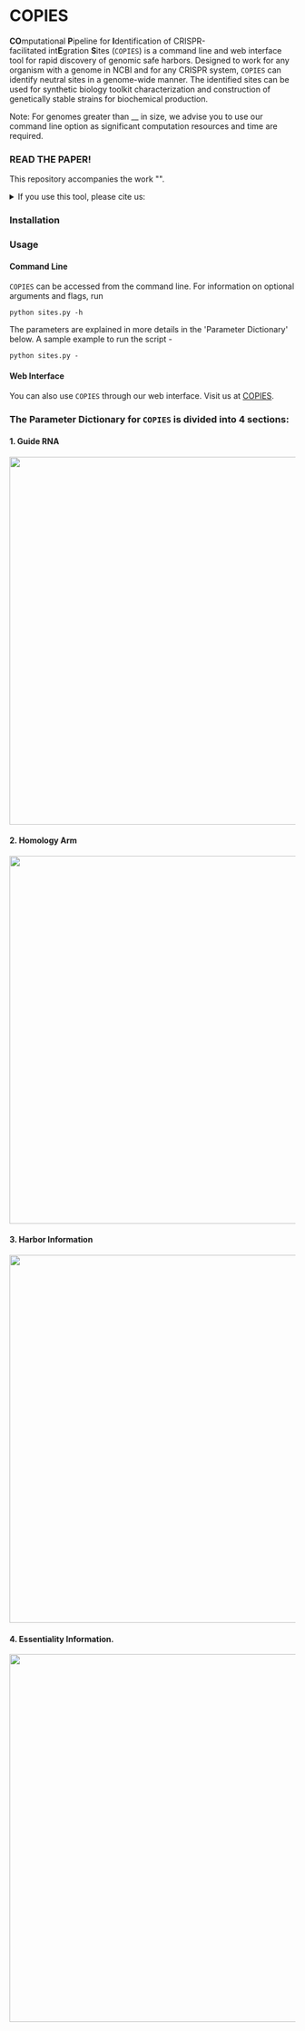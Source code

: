 # COPIES
**CO**mputational **P**ipeline for **I**dentification of CRISPR-facilitated int**E**gration **S**ites (`COPIES`) is a command line and web interface tool for rapid discovery of genomic safe harbors. Designed to work for any organism with a genome in NCBI and for any CRISPR system, `COPIES` can identify neutral sites in a genome-wide manner. The identified sites can be used for synthetic biology toolkit characterization and construction of genetically stable strains for biochemical production.

Note: For genomes greater than __ in size, we advise you to use our command line option as significant computation resources and time are required.  

### READ THE PAPER!

This repository accompanies the work "".

<details>
<summary>If you use this tool, please cite us:</summary>

```bibtex

```
</details>

### Installation

### Usage

#### Command Line
`COPIES` can be accessed from the command line. For information on optional arguments and flags, run
```
python sites.py -h
```
The parameters are explained in more details in the 'Parameter Dictionary' below. A sample example to run the script - 
```
python sites.py -
```

#### Web Interface
You can also use `COPIES` through our web interface. Visit us at [COPIES](https://www.google.com).

### The Parameter Dictionary for `COPIES` is divided into 4 sections: 
#### 1. Guide RNA
<img src=https://user-images.githubusercontent.com/60017121/173765263-563d0bbd-4382-4424-9ffc-f33e2af4ff67.png width="648">

#### 2. Homology Arm
<img src=https://user-images.githubusercontent.com/60017121/172052679-150a321b-be90-4d4e-939c-5233a0775ea3.png width="648">

#### 3. Harbor Information 
<img src=https://user-images.githubusercontent.com/60017121/172052744-d0394ec2-b84e-498b-a583-ca04c919b530.png width="648">

#### 4. Essentiality Information. 
<img src=https://user-images.githubusercontent.com/60017121/172052754-3719f39a-021e-42ec-b828-ec22ed6ee6a6.png width="648">
